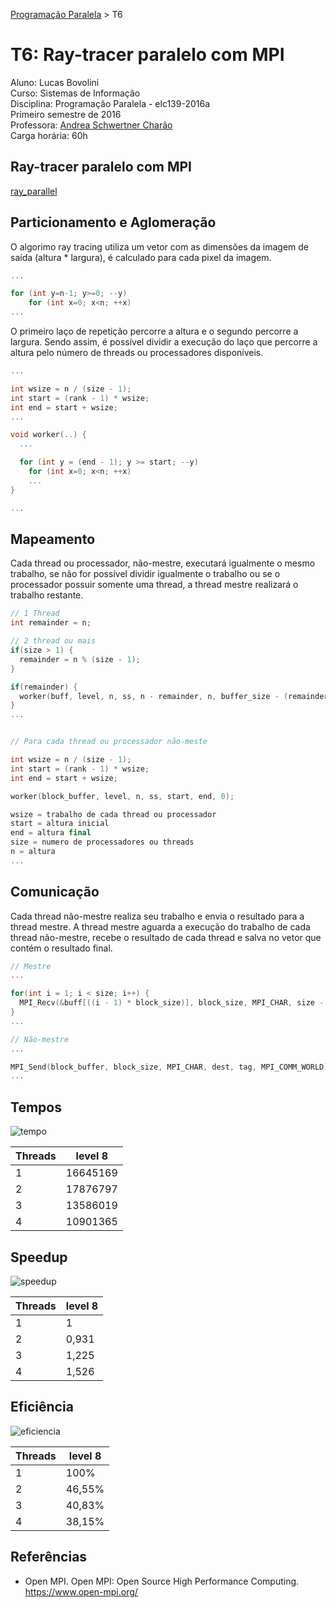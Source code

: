 [Programação Paralela](https://github.com/AndreaInfUFSM/elc139-2016a) > T6

# T6: Ray-tracer paralelo com MPI

Aluno: Lucas Bovolini  
Curso: Sistemas de Informação  
Disciplina: Programação Paralela - elc139-2016a  
Primeiro semestre de 2016  
Professora: [Andrea Schwertner Charão](http://www.inf.ufsm.br/~andrea)  
Carga horária: 60h

## Ray-tracer paralelo com MPI
[ray_parallel](ray_parallel)

## Particionamento e Aglomeração

O algorimo ray tracing utiliza um vetor com as dimensões da imagem de saída (altura * largura), é calculado para cada pixel da imagem.

```C++
...

for (int y=n-1; y>=0; --y) 
    for (int x=0; x<n; ++x)
...
```

O primeiro laço de repetição percorre a altura e o segundo percorre a largura. Sendo assim, é possível dividir a execução do laço que percorre a altura pelo número de threads ou processadores disponíveis.

```C++
...

int wsize = n / (size - 1);
int start = (rank - 1) * wsize;
int end = start + wsize;
...

void worker(..) {
  ...

  for (int y = (end - 1); y >= start; --y) 
    for (int x=0; x<n; ++x)
    ...
}

...
```


## Mapeamento
Cada thread ou processador, não-mestre, executará igualmente o mesmo trabalho, se não for possível dividir igualmente o trabalho ou se o processador possuir somente uma thread, a thread mestre realizará o trabalho restante.

```C++
// 1 Thread
int remainder = n;

// 2 thread ou mais
if(size > 1) {
  remainder = n % (size - 1);
}

if(remainder) {
  worker(buff, level, n, ss, n - remainder, n, buffer_size - (remainder * n));
}
...


// Para cada thread ou processador não-meste

int wsize = n / (size - 1);
int start = (rank - 1) * wsize;
int end = start + wsize;

worker(block_buffer, level, n, ss, start, end, 0);

wsize = trabalho de cada thread ou processador
start = altura inicial
end = altura final
size = numero de processadores ou threads
n = altura
...
```

## Comunicação 
Cada thread não-mestre realiza seu trabalho e envia o resultado para a thread mestre. A thread mestre aguarda a execução do trabalho de cada thread não-mestre, recebe o resultado de cada thread e salva no vetor que contém o resultado final.

```C++
// Mestre
...

for(int i = 1; i < size; i++) {
  MPI_Recv(&buff[((i - 1) * block_size)], block_size, MPI_CHAR, size - i, tag, MPI_COMM_WORLD, &status);
}
...

// Não-mestre
...

MPI_Send(block_buffer, block_size, MPI_CHAR, dest, tag, MPI_COMM_WORLD);
...
```


## Tempos

![tempo](https://cloud.githubusercontent.com/assets/7422061/16459165/471bffde-3df8-11e6-8644-403bb4700814.png)

| Threads | level 8  | 
| ------- | ---------|
| 1       | 16645169 |
| 2       | 17876797 |
| 3       | 13586019 |
| 4       | 10901365 |



## Speedup

![speedup](https://cloud.githubusercontent.com/assets/7422061/16459164/4719325e-3df8-11e6-8195-d5ed6d633248.png)

| Threads | level 8  | 
| ------- | -------- |
| 1       | 1        |
| 2       | 0,931    |
| 3       | 1,225    |
| 4       | 1,526    |



## Eficiência

![eficiencia](https://cloud.githubusercontent.com/assets/7422061/16459163/470eebb4-3df8-11e6-8f56-2325cf71b2bc.png)

| Threads | level 8  |
| ------- | -------- |
| 1       | 100%     |
| 2       | 46,55%   |
| 3       | 40,83%   |
| 4       | 38,15%   |


## Referências
- Open MPI. Open MPI: Open Source High Performance Computing. https://www.open-mpi.org/


